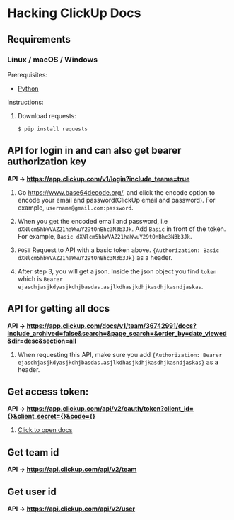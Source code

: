 # Hacking ClickUp Docs

## Requirements

### Linux / macOS / Windows

Prerequisites:

- [Python][python-download]

Instructions:

1.  Download requests:

        $ pip install requests

## API for login in and can also get bearer authorization key

**API -> https://app.clickup.com/v1/login?include_teams=true**

1. Go https://www.base64decode.org/, and click the encode option to encode your email and password(ClickUp email and password). For example, `username@gmail.com:password`.

2. When you get the encoded email and password, i.e `dXNlcm5hbWVAZ21haWwuY29tOnBhc3N3b3Jk`. Add `Basic` in front of the token. For example, `Basic dXNlcm5hbWVAZ21haWwuY29tOnBhc3N3b3Jk`.

3. `POST` Request to API with a basic token above. `{Authorization: Basic dXNlcm5hbWVAZ21haWwuY29tOnBhc3N3b3Jk}` as a header.

4. After step 3, you will get a json. Inside the json object you find `token` which is `Bearer ejasdhjasjkdyasjkdhjbasdas.asjlkdhasjkdhjkasdhjkasndjaskas`.

## API for getting all docs

**API -> https://app.clickup.com/docs/v1/team/36742991/docs?include_archived=false&search=&page_search=&order_by=date_viewed&dir=desc&section=all**

1. When requesting this API, make sure you add `{Authorization: Bearer ejasdhjasjkdyasjkdhjbasdas.asjlkdhasjkdhjkasdhjkasndjaskas}` as a header.

## Get access token:

**API -> https://app.clickup.com/api/v2/oauth/token?client_id={}&client_secret={}&code={}**

1. [Click to open docs][access_token]

## Get team id

**API -> https://api.clickup.com/api/v2/team**

## Get user id

**API -> https://api.clickup.com/api/v2/user**

[access_token]: https://jsapi.apiary.io/apis/clickup20/introduction/authentication/oauth2-flow.html
[python-download]: https://www.python.org/downloads/
